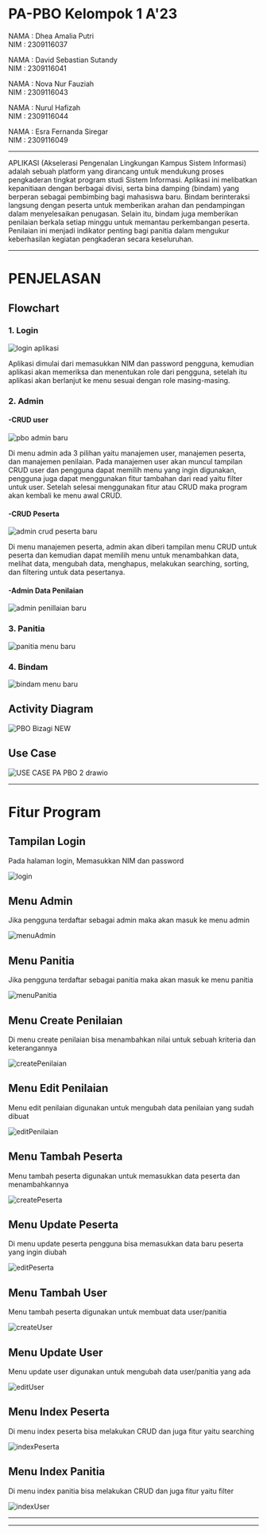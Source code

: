# PA-PBO Kelompok 1 A'23

NAMA  : Dhea Amalia Putri                         
NIM   : 2309116037

NAMA  : David Sebastian Sutandy                                      
NIM   : 2309116041

NAMA  : Nova Nur Fauziah                                      
NIM   : 2309116043

NAMA  : Nurul Hafizah                        
NIM   : 2309116044

NAMA  : Esra Fernanda Siregar                         
NIM   : 2309116049

__________________________________________________________________________________________________________________________________________________________________________________________________________________




APLIKASI (Akselerasi Pengenalan Lingkungan Kampus Sistem Informasi) adalah sebuah platform yang dirancang untuk mendukung proses pengkaderan tingkat program studi Sistem Informasi. Aplikasi ini melibatkan kepanitiaan dengan berbagai divisi, serta bina damping (bindam) yang berperan sebagai pembimbing bagi mahasiswa baru. Bindam berinteraksi langsung dengan peserta untuk memberikan arahan dan pendampingan dalam menyelesaikan penugasan. Selain itu, bindam juga memberikan penilaian berkala setiap minggu untuk memantau perkembangan peserta. Penilaian ini menjadi indikator penting bagi panitia dalam mengukur keberhasilan kegiatan pengkaderan secara keseluruhan.



________________________________________________________________________________________________________________________________________________________________________________________________________________________


# **PENJELASAN**



## __Flowchart__



### 1. Login



 ![login aplikasi](https://github.com/user-attachments/assets/eeaac2cc-b465-42bd-8fec-b16fb6acbd33)


Aplikasi dimulai dari memasukkan NIM dan password pengguna, kemudian aplikasi akan memeriksa dan menentukan role dari pengguna, setelah itu aplikasi akan berlanjut ke menu sesuai dengan role masing-masing.







### 2. Admin






  #### -CRUD user




  
![pbo admin baru](https://github.com/user-attachments/assets/cbbda8be-79cf-4374-ba0d-431d76f50ccc)





   

Di menu admin ada 3 pilihan yaitu manajemen user, manajemen peserta, dan manajemen penilaian. Pada manajemen user akan muncul tampilan CRUD user dan pengguna dapat memilih menu yang ingin digunakan, pengguna juga dapat menggunakan fitur tambahan dari read yaitu filter untuk user. Setelah selesai menggunakan fitur atau CRUD maka program akan kembali ke menu awal CRUD.









 #### -CRUD Peserta




 
   





  ![admin crud peserta baru](https://github.com/user-attachments/assets/5d07e512-2764-473b-8d44-717733f78cee)

   
Di menu manajemen peserta, admin akan diberi tampilan menu CRUD untuk peserta dan kemudian dapat memilih menu untuk menambahkan data, melihat data, mengubah data, menghapus, melakukan searching, sorting, dan filtering untuk data pesertanya.










#### -Admin Data Penilaian













![admin penillaian baru](https://github.com/user-attachments/assets/adfca566-c326-4010-b512-e7e4e8d61df9)















### 3. Panitia











  ![panitia menu baru](https://github.com/user-attachments/assets/9cb148b6-fa25-4806-9804-472035b3d00d)

   













### 4. Bindam












  
![bindam menu baru](https://github.com/user-attachments/assets/488d869e-bfe3-4545-8d29-0f3c2e120928)


















## __Activity Diagram__









![PBO Bizagi NEW](https://github.com/user-attachments/assets/519aed5d-e947-4f2a-a242-5c90b41a3072)













## __Use Case__











![USE CASE PA PBO 2 drawio](https://github.com/user-attachments/assets/13b6cff4-fb46-4e3f-8409-a51829428cd5)




________________________________________________________________________________________________________________________________________________________________________________________________________________________________________





# __Fitur Program__










## __Tampilan Login__

Pada halaman login, Memasukkan NIM dan password

![login](https://github.com/user-attachments/assets/f59c81c2-9aee-4f33-8a96-983a201f162b)


## __Menu Admin__

Jika pengguna terdaftar sebagai admin maka akan masuk ke menu admin

![menuAdmin](https://github.com/user-attachments/assets/883f3f26-ba95-411b-ac32-668821258cd3)


## __Menu Panitia__

Jika pengguna terdaftar sebagai panitia maka akan masuk ke menu panitia

![menuPanitia](https://github.com/user-attachments/assets/8eb2cb47-e176-4d70-8190-246bb727cffe)


## __Menu Create Penilaian__

Di menu create penilaian bisa menambahkan nilai untuk sebuah kriteria dan keterangannya

![createPenilaian](https://github.com/user-attachments/assets/b1c9aab9-8bfe-4d22-90bf-80f915ee0fee)


## __Menu Edit Penilaian__

Menu edit penilaian digunakan untuk mengubah data penilaian yang sudah dibuat

![editPenilaian](https://github.com/user-attachments/assets/ffb5d6ee-4b4c-40c4-8f86-2caf879acd15)


## __Menu Tambah Peserta__

Menu tambah peserta digunakan untuk memasukkan data peserta dan menambahkannya

![createPeserta](https://github.com/user-attachments/assets/96022122-b59f-40cd-a645-307bb63579d3)


## __Menu Update Peserta__

Di menu update peserta pengguna bisa memasukkan data baru peserta yang ingin diubah

![editPeserta](https://github.com/user-attachments/assets/b09c4a05-10a8-49b7-9b51-8596c5e187a1)


## __Menu Tambah User__

Menu tambah peserta digunakan untuk membuat data user/panitia

![createUser](https://github.com/user-attachments/assets/fa8a4a16-4aeb-4f5d-b376-ea38a15e0d09)


## __Menu Update User__

Menu update user digunakan untuk mengubah data user/panitia yang ada

![editUser](https://github.com/user-attachments/assets/7b52b1ba-58c5-4f95-8f39-c9e416f18847)


## __Menu Index Peserta__

Di menu index peserta bisa melakukan CRUD dan juga fitur yaitu searching

![indexPeserta](https://github.com/user-attachments/assets/d633f285-1203-4060-8216-23e97ddcff72)


## __Menu Index Panitia__

Di menu index panitia bisa melakukan CRUD dan juga fitur yaitu filter

![indexUser](https://github.com/user-attachments/assets/f901065a-cb9d-4888-97e5-169285a0b2a5)

----------------------------------------------------------------------------------------------------------------



________________________________________________________________________________________________________________________________________________________________________________________________________________________





 

